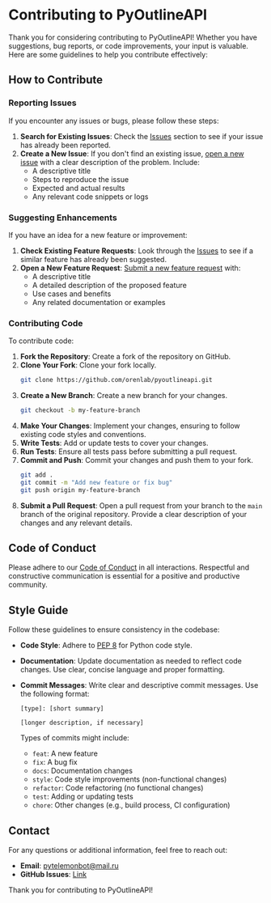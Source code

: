 # Contributing to PyOutlineAPI

Thank you for considering contributing to PyOutlineAPI! Whether you have suggestions, bug reports, or code improvements,
your input is valuable. Here are some guidelines to help you contribute effectively:

## How to Contribute

### Reporting Issues

If you encounter any issues or bugs, please follow these steps:

1. **Search for Existing Issues**: Check the [Issues](https://github.com/orenlab/pyoutlineapi/issues) section to see
   if your issue has already been reported.
2. **Create a New Issue**: If you don't find an existing
   issue, [open a new issue](https://github.com/orenlab/pyoutlineapi/issues/new) with a clear description of the
   problem. Include:
    - A descriptive title
    - Steps to reproduce the issue
    - Expected and actual results
    - Any relevant code snippets or logs

### Suggesting Enhancements

If you have an idea for a new feature or improvement:

1. **Check Existing Feature Requests**: Look through the [Issues](https://github.com/orenlab/pyoutlineapi/issues) to
   see if a similar feature has already been suggested.
2. **Open a New Feature Request**: [Submit a new feature request](https://github.com/orenlab/pyoutlineapi/issues/new)
   with:
    - A descriptive title
    - A detailed description of the proposed feature
    - Use cases and benefits
    - Any related documentation or examples

### Contributing Code

To contribute code:

1. **Fork the Repository**: Create a fork of the repository on GitHub.
2. **Clone Your Fork**: Clone your fork locally.
   ```bash
   git clone https://github.com/orenlab/pyoutlineapi.git
   ```
3. **Create a New Branch**: Create a new branch for your changes.
   ```bash
   git checkout -b my-feature-branch
   ```
4. **Make Your Changes**: Implement your changes, ensuring to follow existing code styles and conventions.
5. **Write Tests**: Add or update tests to cover your changes.
6. **Run Tests**: Ensure all tests pass before submitting a pull request.
7. **Commit and Push**: Commit your changes and push them to your fork.
   ```bash
   git add .
   git commit -m "Add new feature or fix bug"
   git push origin my-feature-branch
   ```
8. **Submit a Pull Request**: Open a pull request from your branch to the `main` branch of the original repository.
   Provide a clear description of your changes and any relevant details.

## Code of Conduct

Please adhere to our [Code of Conduct](CODE_OF_CONDUCT.md) in all interactions. Respectful and constructive
communication is essential for a positive and productive community.

## Style Guide

Follow these guidelines to ensure consistency in the codebase:

- **Code Style**: Adhere to [PEP 8](https://pep8.org/) for Python code style.
- **Documentation**: Update documentation as needed to reflect code changes. Use clear, concise language and proper
  formatting.
- **Commit Messages**: Write clear and descriptive commit messages. Use the following format:
  ```
  [type]: [short summary]

  [longer description, if necessary]
  ```

  Types of commits might include:
    - `feat`: A new feature
    - `fix`: A bug fix
    - `docs`: Documentation changes
    - `style`: Code style improvements (non-functional changes)
    - `refactor`: Code refactoring (no functional changes)
    - `test`: Adding or updating tests
    - `chore`: Other changes (e.g., build process, CI configuration)

## Contact

For any questions or additional information, feel free to reach out:

- **Email**: pytelemonbot@mail.ru
- **GitHub Issues**: [Link](https://github.com/orenlab/pyoutlineapi/issues)

Thank you for contributing to PyOutlineAPI!